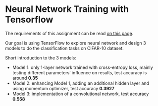 # Neural Network Training with Tensorflow

The requirements of this assignment can be read [on this page](https://kth.instructure.com/courses/4962/assignments/21979).  

Our goal is using TensorFlow to explore neural network and design 3 models to do the classification tasks on CIFAR-10 dataset.  

Short introduction to the 3 models:  

- Model 1: only 1-layer network trained with cross-entropy loss, mainly testing different parameters’ influence on results, test accuracy is around **0.35**
- Model 2: enhancing Model 1, adding an additional hidden layer and using momentum optimizer, test accuracy **0.3927**
- Model 3: implementation of a convolutional network, test accuracy **0.558**